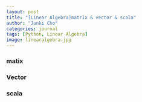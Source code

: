 ```yaml
---
layout: post
title: "[Linear Algebra]matrix & vector & scala"
author: "Junki Cho"
categories: journal
tags: [Python, Linear Algebra]
image: linearalgebra.jpg
---
```

### matix


### Vector


### scala
